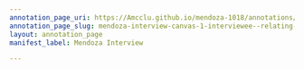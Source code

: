 ```yaml
---
annotation_page_uri: https://Amcclu.github.io/mendoza-1018/annotations/mendoza-interview-canvas-1-interviewee--relating-firsthand-experience--body-language--looks-off-.json
annotation_page_slug: mendoza-interview-canvas-1-interviewee--relating-firsthand-experience--body-language--looks-off-
layout: annotation_page
manifest_label: Mendoza Interview

---
```

